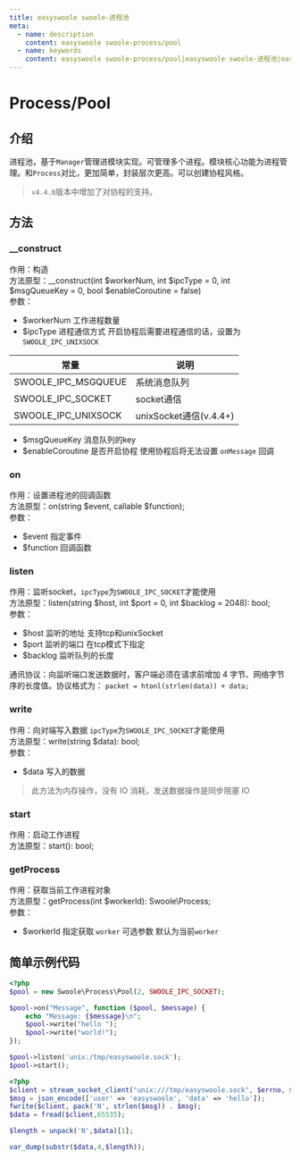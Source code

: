 ```yaml
---
title: easyswoole swoole-进程池
meta:
  - name: description
    content: easyswoole swoole-process/pool
  - name: keywords
    content: easyswoole swoole-process/pool|easyswoole swoole-进程池|easyswoole|swoole|process/pool
---
```



# Process/Pool

## 介绍

进程池，基于`Manager`管理进模块实现。可管理多个进程。模块核心功能为进程管理。和`Process`对比，更加简单，封装层次更高。可以创建协程风格。

> `v4.4.0`版本中增加了对协程的支持。

## 方法

### __construct

作用：构造   
方法原型：__construct(int $workerNum, int $ipcType = 0, int $msgQueueKey = 0, bool $enableCoroutine = false)     
参数：
- $workerNum 工作进程数量
- $ipcType 进程通信方式 开启协程后需要进程通信的话，设置为`SWOOLE_IPC_UNIXSOCK`

|常量|说明|
|----|----|
|SWOOLE_IPC_MSGQUEUE|系统消息队列|
|SWOOLE_IPC_SOCKET|socket通信|
|SWOOLE_IPC_UNIXSOCK|unixSocket通信(v.4.4+)|

- $msgQueueKey 消息队列的key
- $enableCoroutine 是否开启协程 使用协程后将无法设置 `onMessage` 回调

### on

作用：设置进程池的回调函数   
方法原型：on(string $event, callable $function);     
参数：
- $event 指定事件
- $function 回调函数

### listen

作用：监听socket，`ipcType`为`SWOOLE_IPC_SOCKET`才能使用   
方法原型：listen(string $host, int $port = 0, int $backlog = 2048): bool;    
参数：
- $host 监听的地址 支持tcp和unixSocket
- $port 监听的端口 在tcp模式下指定
- $backlog 监听队列的长度

通讯协议：向监听端口发送数据时，客户端必须在请求前增加 4 字节、网络字节序的长度值。协议格式为：
```packet = htonl(strlen(data)) + data;```

### write

作用：向对端写入数据 `ipcType`为`SWOOLE_IPC_SOCKET`才能使用  
方法原型：write(string $data): bool;     
参数：
- $data 写入的数据 

> 此方法为内存操作，没有 IO 消耗，发送数据操作是同步阻塞 IO

### start

作用：启动工作进程   
方法原型：start(): bool;

### getProcess

作用：获取当前工作进程对象      
方法原型：getProcess(int $workerId): Swoole\Process;     
参数：
- $workerId 指定获取 `worker` 可选参数 默认为当前`worker`


## 简单示例代码

```php
<?php
$pool = new Swoole\Process\Pool(2, SWOOLE_IPC_SOCKET);

$pool->on("Message", function ($pool, $message) {
    echo "Message: {$message}\n";
    $pool->write("hello ");
    $pool->write("world!");
});

$pool->listen('unix:/tmp/easyswoole.sock');
$pool->start();
```

```php
<?php
$client = stream_socket_client("unix:///tmp/easyswoole.sock", $errno, $errstr) or die("error: $errstr\n");
$msg = json_encode(['user' => 'easyswoole', 'data' => 'hello']);
fwrite($client, pack('N', strlen($msg)) . $msg);
$data = fread($client,65535);

$length = unpack('N',$data)[1];

var_dump(substr($data,4,$length));
```